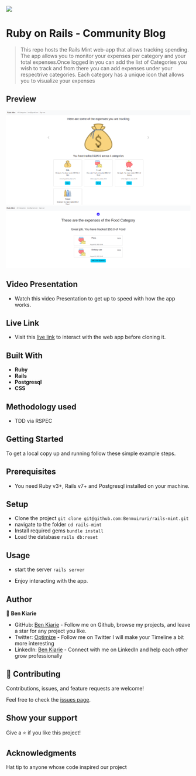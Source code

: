 ![](https://img.shields.io/badge/Microverse-blueviolet)
# Ruby on Rails - Community Blog

> This repo hosts the Rails Mint web-app that allows tracking spending. The app allows you to monitor your expenses per category and your total expenses.Once logged in you can add the list of Categories you wish to track and from there you can add expenses under your respectrive categories. Each category has a unique icon that allows you to visualize your expenses

## Preview

<img src="./app/assets/images/budget.png">

<img src="./app/assets/images/listitems.png">

## Video Presentation 

- Watch this video Presentation to get up to speed with how the app works. 

## Live Link

- Visit this [live link](https://rails-mint.herokuapp.com/) to interact with the web app before cloning it.


## Built With

- **Ruby**
- **Rails**
- **Postgresql**
- **CSS**

## Methodology used 
- TDD via RSPEC
  
## Getting Started
To get a local copy up and running follow these simple example steps.


## Prerequisites

- You need Ruby v3+, Rails v7+ and Postgresql installed on your machine.

## Setup
- Clone the project `git clone git@github.com:Benmuiruri/rails-mint.git`
- navigate to the folder `cd rails-mint`
- Install required gems `bundle install`
- Load the database `rails db:reset`

## Usage
- start the server `rails server`

- Enjoy interacting with the app.

## Author

👤 **Ben Kiarie**

- GitHub: [Ben Kiarie](https://github.com/Benmuiruri) - Follow me on Github, browse my projects, and leave a star for any project you like.
- Twitter: [Optimize](https://twitter.com/_optimize) - Follow me on Twitter I will make your Timeline a bit more interesting
- LinkedIn: [Ben Kiarie](https://www.linkedin.com/in/benjamin-kiarie-180b66149/) - Connect with me on LinkedIn and help each other grow professionally

## 🤝 Contributing

Contributions, issues, and feature requests are welcome!

Feel free to check the [issues page](https://github.com/Benmuiruri/rails-mint/issues).

## Show your support

Give a ⭐️ if you like this project!

## Acknowledgments
Hat tip to anyone whose code inspired our project
  